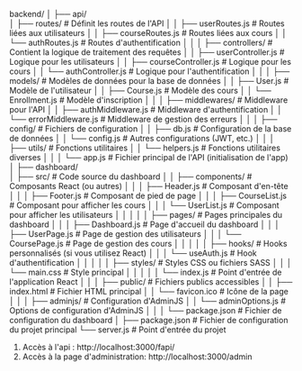 backend/
│
├── api/             
│   ├── routes/               # Définit les routes de l'API
│   │   ├── userRoutes.js     # Routes liées aux utilisateurs
│   │   ├── courseRoutes.js    # Routes liées aux cours
│   │   └── authRoutes.js      # Routes d'authentification
│   │
│   ├── controllers/          # Contient la logique de traitement des requêtes
│   │   ├── userController.js  # Logique pour les utilisateurs
│   │   ├── courseController.js # Logique pour les cours
│   │   └── authController.js   # Logique pour l'authentification
│   │
│   ├── models/               # Modèles de données pour la base de données
│   │   ├── User.js           # Modèle de l'utilisateur
│   │   ├── Course.js         # Modèle des cours
│   │   └── Enrollment.js      # Modèle d'inscription
│   │
│   ├── middlewares/          # Middleware pour l'API
│   │   ├── authMiddleware.js  # Middleware d'authentification
│   │   └── errorMiddleware.js # Middleware de gestion des erreurs
│   │
│   ├── config/               # Fichiers de configuration
│   │   ├── db.js             # Configuration de la base de données
│   │   └── config.js         # Autres configurations (JWT, etc.)
│   │
│   ├── utils/                # Fonctions utilitaires
│   │   └── helpers.js        # Fonctions utilitaires diverses
│   │
│   └── app.js                # Fichier principal de l'API (initialisation de l'app)
│
├── dashboard/               
│   ├── src/                  # Code source du dashboard
│   │   ├── components/       # Composants React (ou autres)
│   │   │   ├── Header.js     # Composant d'en-tête
│   │   │   ├── Footer.js     # Composant de pied de page
│   │   │   ├── CourseList.js  # Composant pour afficher les cours
│   │   │   └── UserList.js    # Composant pour afficher les utilisateurs
│   │   │
│   │   ├── pages/            # Pages principales du dashboard
│   │   │   ├── Dashboard.js   # Page d'accueil du dashboard
│   │   │   ├── UserPage.js    # Page de gestion des utilisateurs
│   │   │   └── CoursePage.js   # Page de gestion des cours
│   │   │
│   │   ├── hooks/            # Hooks personnalisés (si vous utilisez React)
│   │   │   └── useAuth.js     # Hook d'authentification
│   │   │
│   │   ├── styles/           # Styles CSS ou fichiers SASS
│   │   │   └── main.css       # Style principal
│   │   │
│   │   └── index.js          # Point d'entrée de l'application React
│   │
│   ├── public/               # Fichiers publics accessibles
│   │   ├── index.html        # Fichier HTML principal
│   │   └── favicon.ico       # Icône de la page
│   │
│   ├── adminjs/              # Configuration d'AdminJS
│   │   └── adminOptions.js   # Options de configuration d'AdminJS
│   │
│   └── package.json          # Fichier de configuration du dashboard
│
├── package.json              # Fichier de configuration du projet principal
└── server.js                 # Point d'entrée du projet


1. Accès à l'api : http://localhost:3000/fapi/
1. Accès à la page d'administration:  http://localhost:3000/admin